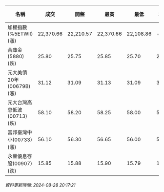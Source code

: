 | 名稱 | 成交 | 開盤 | 最高 | 最低 | 均價 | 成交金額(億) | 昨收 | 漲跌幅 | 漲跌 | 總量 | 昨量 | 振幅 |
| -------- | -------- | -------- | -------- |-------- | -------- | -------- |-------- |-------- |-------- | -------- | -------- |-------- |
|加權指數(%5ETWII) (漲)|22,370.66|22,210.57|22,370.66|22,108.86|-|3,099.73|22,185.00|0.84%|185.66|7,053,827|0|1.18%|
|合庫金(5880) (跌)|25.80|25.75|25.85|25.70|25.76|1.48|25.90|0.39%|0.10|5,760|5,482|0.58%|
|元大美債20年(00679B) (漲)|31.12|31.09|31.13|31.09|31.11|12.66|31.11|0.03%|0.01|40,695|60,440|0.13%|
|元大台灣高息低波(00713) (跌)|58.10|58.20|58.25|58.00|58.11|3.91|58.15|0.09%|0.05|6,731|5,483|0.43%|
|富邦臺灣中小(00733) (漲)|56.10|56.30|56.65|56.00|56.29|0.382|56.00|0.18%|0.10|678|626|1.16%|
|永豐優息存股(00907) (跌)|15.85|15.88|15.90|15.79|15.83|0.423|15.87|0.13%|0.02|2,671|4,352|0.69%|
###### 資料更新時間: 2024-08-28 20:17:21